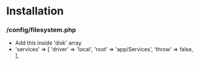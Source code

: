 # Installation

### /config/filesystem.php

- Add this inside 'disk' array
- 'services' => [
  'driver' => 'local',
  'root' => 'app/Services',
  'throw' => false,
  ],
